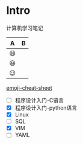 # Intro

计算机学习笔记

| A        | B   |
| -------- | --- |
| :smile:  |
| :smiley: |
| :wink:   |

[emoji-cheat-sheet](https://www.webfx.com/tools/emoji-cheat-sheet/)

- [ ] 程序设计入门-C语言
- [x] 程序设计入门-python语言
- [x] Linux
- [ ] SQL
- [x] VIM
- [ ] YAML
